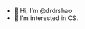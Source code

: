 - 👋 Hi, I’m @drdrshao
- 👀 I’m interested in CS.

<!---
drdrshao/drdrshao is a ✨ special ✨ repository because its `README.md` (this file) appears on your GitHub profile.
You can click the Preview link to take a look at your changes.
--->
